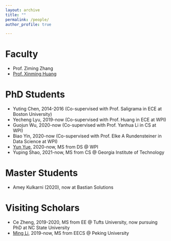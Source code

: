 ```yaml
---
layout: archive
title: ""
permalink: /people/
author_profile: true

---
```


# Faculty
* Prof. Ziming Zhang
* [Prof. Xinming Huang](http://users.wpi.edu/~xhuang/)

# PhD Students
* Yuting Chen, 2014-2016 (Co-supervised with Prof. Saligrama in ECE at Boston University)
* Yecheng Lyu, 2019-now (Co-supervised with Prof. Huang in ECE at WPI)
* Guojun Wu, 2020-now (Co-supervised with Prof. Yanhua Li in CS at WPI)
* Biao Yin, 2020-now (Co-supervised with Prof. Elke A Rundensteiner in Data Science at WPI)
* [Yun Yue](https://yunyuny.com/), 2020-now, MS from DS @ WPI
* Yuping Shao, 2021-now, MS from CS @ Georgia Institute of Technology

# Master Students
* Amey Kulkarni (2020), now at Bastian Solutions

# Visiting Scholars
* Ce Zheng, 2019-2020, MS from EE @ Tufts University, now pursuing PhD at NC State University
* [Ming Li](https://ming1993li.github.io), 2019-now, MS from EECS @ Peking University
